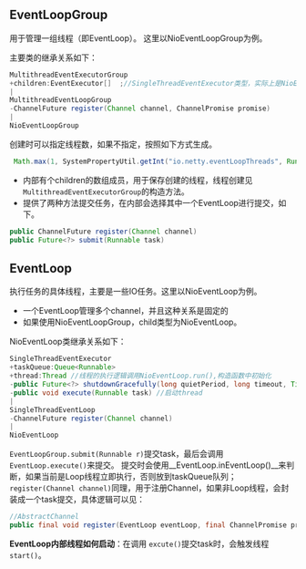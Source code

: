 
## EventLoopGroup 

用于管理一组线程（即EventLoop）。 这里以NioEventLoopGroup为例。

主要类的继承关系如下：
```java
MultithreadEventExecutorGroup
+children:EventExecutor[]  ;//SingleThreadEventExecutor类型，实际上是NioEventLoop类型
|
MultithreadEventLoopGroup
-ChannelFuture register(Channel channel, ChannelPromise promise) 
|
NioEventLoopGroup
```
创建时可以指定线程数，如果不指定，按照如下方式生成。
```java
 Math.max(1, SystemPropertyUtil.getInt("io.netty.eventLoopThreads", Runtime.getRuntime().availableProcessors() * 2));
```
* 内部有个children的数组成员，用于保存创建的线程，线程创建见`MultithreadEventExecutorGroup`的构造方法。
* 提供了两种方法提交任务，在内部会选择其中一个EventLoop进行提交，如下。

```java
public ChannelFuture register(Channel channel)
public Future<?> submit(Runnable task)
```

## EventLoop

执行任务的具体线程，主要是一些IO任务。这里以NioEventLoop为例。

* 一个EventLoop管理多个channel，并且这种关系是固定的
* 如果使用NioEventLoopGroup，child类型为NioEventLoop。

NioEventLoop类继承关系如下：
```java
SingleThreadEventExecutor
+taskQueue:Queue<Runnable> 
+thread:Thread //线程的执行逻辑调用NioEventLoop.run(),构造函数中初始化
-public Future<?> shutdownGracefully(long quietPeriod, long timeout, TimeUnit unit) 
-public void execute(Runnable task) //启动thread
|
SingleThreadEventLoop
-ChannelFuture register(Channel channel)
|
NioEventLoop
```
 `EventLoopGroup.submit(Runnable r)`提交task，最后会调用`EventLoop.execute()`来提交。
 提交时会使用__EventLoop.inEventLoop()__来判断，如果当前是Loop线程立即执行，否则放到taskQueue队列；   
 `register(Channel channel)`同理，用于注册Channel，如果非Loop线程，会封装成一个task提交，具体逻辑可以见：

```java
//AbstractChannel
public final void register(EventLoop eventLoop, final ChannelPromise promise) 
```

__EventLoop内部线程如何启动__：在调用 `excute()`提交task时，会触发线程`start()`。
